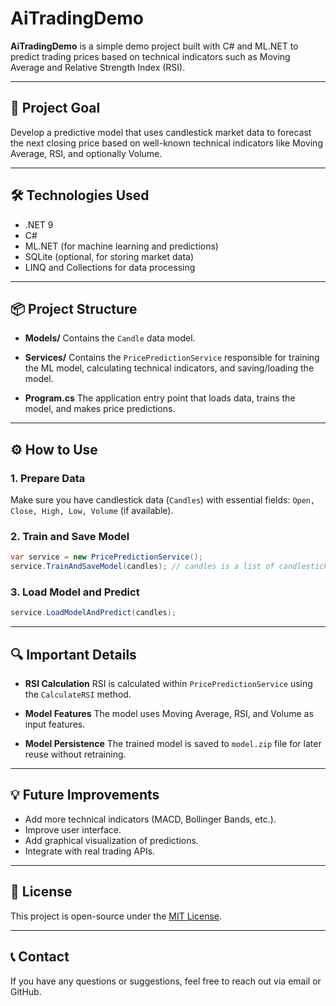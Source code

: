 ﻿
# AiTradingDemo

**AiTradingDemo** is a simple demo project built with C# and ML.NET to predict trading prices based on technical indicators such as Moving Average and Relative Strength Index (RSI).

---

## 🚀 Project Goal

Develop a predictive model that uses candlestick market data to forecast the next closing price based on well-known technical indicators like Moving Average, RSI, and optionally Volume.

---

## 🛠️ Technologies Used

* .NET 9
* C#
* ML.NET (for machine learning and predictions)
* SQLite (optional, for storing market data)
* LINQ and Collections for data processing

---

## 📦 Project Structure

* **Models/**
  Contains the `Candle` data model.

* **Services/**
  Contains the `PricePredictionService` responsible for training the ML model, calculating technical indicators, and saving/loading the model.

* **Program.cs**
  The application entry point that loads data, trains the model, and makes price predictions.

---

## ⚙️ How to Use

### 1. Prepare Data

Make sure you have candlestick data (`Candles`) with essential fields:
`Open, Close, High, Low, Volume` (if available).

### 2. Train and Save Model

```csharp
var service = new PricePredictionService();
service.TrainAndSaveModel(candles); // candles is a list of candlestick data
```

### 3. Load Model and Predict

```csharp
service.LoadModelAndPredict(candles);
```

---

## 🔍 Important Details

* **RSI Calculation**
  RSI is calculated within `PricePredictionService` using the `CalculateRSI` method.

* **Model Features**
  The model uses Moving Average, RSI, and Volume as input features.

* **Model Persistence**
  The trained model is saved to `model.zip` file for later reuse without retraining.

---

## 💡 Future Improvements

* Add more technical indicators (MACD, Bollinger Bands, etc.).
* Improve user interface.
* Add graphical visualization of predictions.
* Integrate with real trading APIs.

---

## 📄 License

This project is open-source under the [MIT License](./LICENSE.txt).

---

## 📞 Contact

If you have any questions or suggestions, feel free to reach out via email or GitHub.
